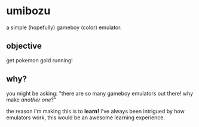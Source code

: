 # umibozu

a simple (hopefully) gameboy (color) emulator.

## objective

get pokemon gold running!

## why?

you might be asking: "there are so many gameboy emulators out there! why make *another one*?"

the reason i'm making this is to **learn!**
i've always been intrigued by how emulators work, this would be an awesome learning experience.